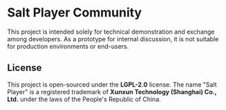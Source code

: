 # Salt Player Community

This project is intended solely for technical demonstration and exchange among developers. As a prototype for internal discussion, it is not suitable for production environments or end-users.

## License

This project is open-sourced under the **LGPL-2.0** license. The name "Salt Player" is a registered trademark of **Xunxun Technology (Shanghai) Co., Ltd.** under the laws of the People's Republic of China.